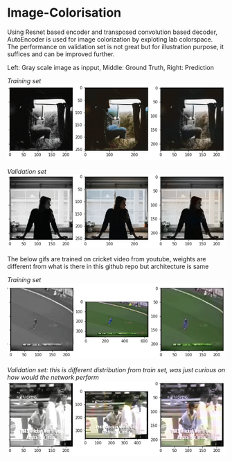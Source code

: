 # Image-Colorisation

Using Resnet based encoder and transposed convolution based decoder, AutoEncoder is used for image colorization by exploting lab colorspace. The performance on validation set is not great but for illustration purpose, it suffices and can be improved further.

Left: Gray scale image as inpput, Middle: Ground Truth, Right: Prediction

*Training set*
![Alt Text](https://github.com/Sachin-Bharadwaj/Image-Colorisation/blob/master/train_gif.gif)

*Validation set*
![Alt Text](https://github.com/Sachin-Bharadwaj/Image-Colorisation/blob/master/val_gif.gif)

The below gifs are trained on cricket video from youtube, weights are different from what is there in this github repo but architecture is same

*Training set*
![Alt Text](https://github.com/Sachin-Bharadwaj/Image-Colorisation/blob/master/train_cricket_gif.gif)

*Validation set: this is different distribution from train set, was just curious on how would the network perform*
![Alt Text](https://github.com/Sachin-Bharadwaj/Image-Colorisation/blob/master/val_cricket_gif.gif)
